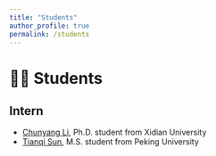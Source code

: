 ```yaml
---
title: "Students"
author_profile: true
permalink: /students
---
```


# 🧑‍🎓 Students

## Intern
- [Chunyang Li](https://scholar.google.com/citations?user=Ygb4CkIAAAAJ&hl=en), Ph.D. student from Xidian University
- [Tianqi Sun](https://ieeexplore.ieee.org/author/37089922938), M.S. student from Peking University